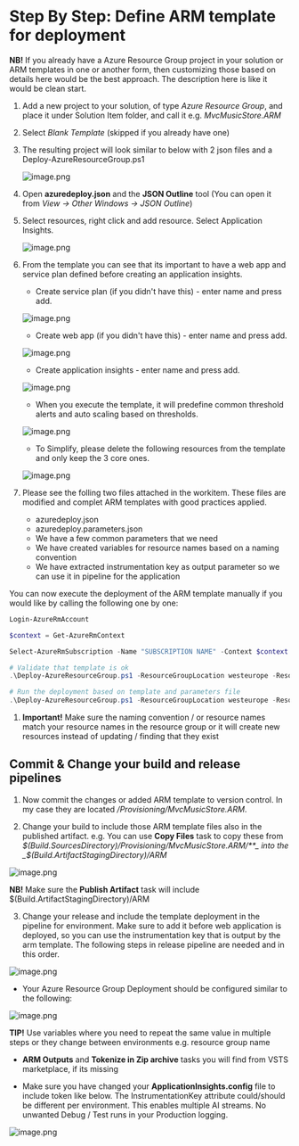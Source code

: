 # Step By Step: Define ARM template for deployment #

**NB!** If you already have a Azure Resource Group project in your solution or ARM templates in one or another form, then customizing those based on details here would be the best approach. The description here is like it would be clean start.

1. Add a new project to your solution, of type _Azure Resource Group_, and place it under Solution Item folder, and call it e.g. _MvcMusicStore.ARM_

2. Select _Blank Template_ (skipped if you already have one)

3. The resulting project will look similar to below with 2 json files and a Deploy-AzureResourceGroup.ps1

   ![image.png](.attachments/image-57396ef8-7465-49eb-88f1-63accd1264db.png)

4. Open **azuredeploy.json** and the **JSON Outline** tool (You can open it from _View -> Other Windows -> JSON Outline_)

5. Select resources, right click and add resource. Select Application Insights.

   ![image.png](.attachments/image-48b1d0e4-5d14-445f-b4d7-2ed82712f8b8.png)

6. From the template you can see that its important to have a web app and service plan defined before creating an application insights. 
   - Create service plan (if you didn't have this) - enter name and press add.

   ![image.png](.attachments/image-0ac0eaa8-d58d-45a0-b54c-9dc08ea27705.png)
   
   - Create web app (if you didn't have this) - enter name and press add. 

   ![image.png](.attachments/image-28faa4e9-7f6a-45b8-bd95-290f32a834ac.png)

   - Create application insights - enter name and press add.
    
   ![image.png](.attachments/image-516b24da-1605-4d4d-9d2d-2db2acbeeb39.png)

   - When you execute the template, it will predefine common threshold alerts and auto scaling based on thresholds. 

   ![image.png](.attachments/image-d52575f7-7d7b-43ae-a720-4d870d63d38e.png)

   - To Simplify, please delete the following resources from the template and only keep the 3 core ones. 

   ![image.png](.attachments/image-c0082fd0-694a-4c5a-958c-32227230723a.png) 

7. Please see the folling two files attached in the workitem. These files are modified and complet ARM templates with good practices applied.
   - azuredeploy.json
   - azuredeploy.parameters.json
   - We have a few common parameters that we need
   - We have created variables for resource names based on a naming convention
   - We have extracted instrumentation key as output parameter so we can use it in pipeline for the application

You can now execute the deployment of the ARM template manually if you would like by calling the following one by one:

```powershell
Login-AzureRmAccount

$context = Get-AzureRmContext

Select-AzureRmSubscription -Name "SUBSCRIPTION NAME" -Context $context

# Validate that template is ok
.\Deploy-AzureResourceGroup.ps1 -ResourceGroupLocation westeurope -ResourceGroupName weu-musicstore-gdbc-rg -TemplateFile .\azuredeploy.json -TemplateParametersFile .\azuredeploy.parameters.json -ValidateOnly

# Run the deployment based on template and parameters file
.\Deploy-AzureResourceGroup.ps1 -ResourceGroupLocation westeurope -ResourceGroupName weu-musicstore-gdbc-rg -TemplateFile .\azuredeploy.json -TemplateParametersFile .\azuredeploy.parameters.json
```

1. **Important!** Make sure the naming convention / or resource names match your resource names in the resource group or it will create new resources instead of updating / finding that they exist 

## Commit & Change your build and release pipelines

1. Now commit the changes or added ARM template to version control. In my case they are located _/Provisioning/MvcMusicStore.ARM_.

2. Change your build to include those ARM template files also in the published artifact. 
e.g. You can use **Copy Files** task to copy these from _$(Build.SourcesDirectory)/Provisioning/MvcMusicStore.ARM/**_ into the _$(Build.ArtifactStagingDirectory)/ARM_ 

 ![image.png](.attachments/image-9d9c0685-e7a2-497e-b254-a5c77238d7e2.png)

**NB!** Make sure the **Publish Artifact** task will include $(Build.ArtifactStagingDirectory)/ARM

3. Change your release and include the template deployment in the pipeline for environment. Make sure to add it before web application is deployed, so you can use the instrumentation key that is output by the arm template. 
The following steps in release pipeline are needed and in this order.

 ![image.png](.attachments/image-7cdfa5c9-507b-4e39-ae81-3bbc34c3b0c3.png)

   - Your Azure Resource Group Deployment should be configured similar to the following:

 ![image.png](.attachments/image-0343a907-4461-48c8-92f3-515fdff421a8.png)

   **TIP!** Use variables where you need to repeat the same value in multiple steps or they change between environments e.g. resource group name 

   -  **ARM Outputs** and **Tokenize in Zip archive** tasks you will find from VSTS marketplace, if its missing

   - Make sure you have changed your **ApplicationInsights.config** file to include token like below. The InstrumentationKey attribute could/should be different per environment. This enables multiple AI streams. No unwanted Debug / Test runs in your Production logging. 

   ![image.png](.attachments/image-6892ba3e-f336-41cf-bdd7-1d576a397849.png)
